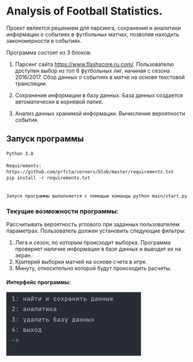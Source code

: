 # Analysis of Football Statistics.

Проект является решением для парсинга, сохранения и аналитики информации о событиях в футбольных матчах, позволяя находить закономерности в событиях.

Программа состоит из 3 блоков:
1. Парсинг сайта <https://www.flashscore.ru.com/>. Пользователю доступен выбор из топ 6 футбольных лиг, начиная с сезона 2016/2017. Сбор данных о событиях в матче на основе текстовой трансляции.

1. Сохранение информации в базу данных. База данных создается автоматически в корневой папке.
1. Анализ данных хранимой информации. Вычисление вероятности события.

## Запуск программы
    Python 3.8

    Requirements: https://github.com/prfcta/corners/blob/master/requirements.txt
    pip install -r requirements.txt


    Запуск программы выполняется с помощью команды python main/start.py

### Текущие возможности программы:
Рассчитывать вероятность углового при заданных пользователем параметрах. Пользователь должен установить следующие фильтры: 
1. Лига и сезон, по которым происходит выборка. Программа проверяет наличие информации в базе данных и выводит их на экран. 
2. Критерий выборки матчей на основе счета в игре. 
3. Минуту, относительно которой будут происходить расчеты.

#### Интерфейс программы: 
![Главное меню](https://github.com/prfcta/corners/blob/master/screenshots/mainmenu.jpg)


